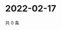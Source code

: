# 2022-02-17

共 0 条

<!-- BEGIN WEIBO -->
<!-- 最后更新时间 Thu Feb 17 2022 15:11:26 GMT+0800 (China Standard Time) -->

<!-- END WEIBO -->

